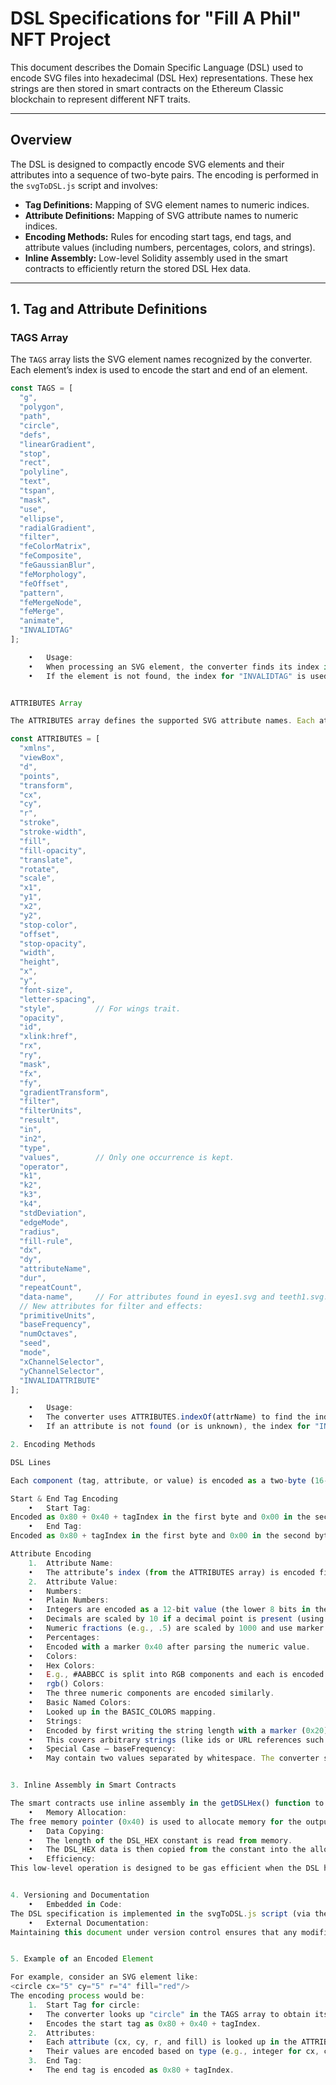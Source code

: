 # DSL Specifications for "Fill A Phil" NFT Project

This document describes the Domain Specific Language (DSL) used to encode SVG files into hexadecimal (DSL Hex) representations. These hex strings are then stored in smart contracts on the Ethereum Classic blockchain to represent different NFT traits.

---

## Overview

The DSL is designed to compactly encode SVG elements and their attributes into a sequence of two-byte pairs. The encoding is performed in the `svgToDSL.js` script and involves:

- **Tag Definitions:** Mapping of SVG element names to numeric indices.
- **Attribute Definitions:** Mapping of SVG attribute names to numeric indices.
- **Encoding Methods:** Rules for encoding start tags, end tags, and attribute values (including numbers, percentages, colors, and strings).
- **Inline Assembly:** Low-level Solidity assembly used in the smart contracts to efficiently return the stored DSL Hex data.

---

## 1. Tag and Attribute Definitions

### TAGS Array

The `TAGS` array lists the SVG element names recognized by the converter. Each element’s index is used to encode the start and end of an element.

```js
const TAGS = [
  "g",
  "polygon",
  "path",
  "circle",
  "defs",
  "linearGradient",
  "stop",
  "rect",
  "polyline",
  "text",
  "tspan",
  "mask",
  "use",
  "ellipse",
  "radialGradient",
  "filter",
  "feColorMatrix",
  "feComposite",
  "feGaussianBlur",
  "feMorphology",
  "feOffset",
  "pattern",
  "feMergeNode",
  "feMerge",
  "animate",
  "INVALIDTAG"
];

	•	Usage:
	•	When processing an SVG element, the converter finds its index in the above array.
	•	If the element is not found, the index for "INVALIDTAG" is used.


ATTRIBUTES Array

The ATTRIBUTES array defines the supported SVG attribute names. Each attribute name is assigned a unique index. The updated list now includes new attributes (e.g., "style", "data-name", and several filter/effects attributes) and has only one occurrence of "values".

const ATTRIBUTES = [
  "xmlns",
  "viewBox",
  "d",
  "points",
  "transform",
  "cx",
  "cy",
  "r",
  "stroke",
  "stroke-width",
  "fill",
  "fill-opacity",
  "translate",
  "rotate",
  "scale",
  "x1",
  "y1",
  "x2",
  "y2",
  "stop-color",
  "offset",
  "stop-opacity",
  "width",
  "height",
  "x",
  "y",
  "font-size",
  "letter-spacing",
  "style",         // For wings trait.
  "opacity",
  "id",
  "xlink:href",
  "rx",
  "ry",
  "mask",
  "fx",
  "fy",
  "gradientTransform",
  "filter",
  "filterUnits",
  "result",
  "in",
  "in2",
  "type",
  "values",        // Only one occurrence is kept.
  "operator",
  "k1",
  "k2",
  "k3",
  "k4",
  "stdDeviation",
  "edgeMode",
  "radius",
  "fill-rule",
  "dx",
  "dy",
  "attributeName",
  "dur",
  "repeatCount",
  "data-name",     // For attributes found in eyes1.svg and teeth1.svg.
  // New attributes for filter and effects:
  "primitiveUnits",
  "baseFrequency",
  "numOctaves",
  "seed",
  "mode",
  "xChannelSelector",
  "yChannelSelector",
  "INVALIDATTRIBUTE"
];

	•	Usage:
	•	The converter uses ATTRIBUTES.indexOf(attrName) to find the index for each attribute.
	•	If an attribute is not found (or is unknown), the index for "INVALIDATTRIBUTE" is used.

2. Encoding Methods

DSL Lines

Each component (tag, attribute, or value) is encoded as a two-byte (16-bit) pair. The first byte typically holds the data value (or a part of it), and the second byte may include a marker or flag.

Start & End Tag Encoding
	•	Start Tag:
Encoded as 0x80 + 0x40 + tagIndex in the first byte and 0x00 in the second byte.
	•	End Tag:
Encoded as 0x80 + tagIndex in the first byte and 0x00 in the second byte.

Attribute Encoding
	1.	Attribute Name:
	•	The attribute’s index (from the ATTRIBUTES array) is encoded first, followed by a zero byte.
	2.	Attribute Value:
	•	Numbers:
	•	Plain Numbers:
	•	Integers are encoded as a 12-bit value (the lower 8 bits in the first byte and the upper 4 bits in the second byte).
	•	Decimals are scaled by 10 if a decimal point is present (using marker 0x10).
	•	Numeric fractions (e.g., .5) are scaled by 1000 and use marker 0x10.
	•	Percentages:
	•	Encoded with a marker 0x40 after parsing the numeric value.
	•	Colors:
	•	Hex Colors:
	•	E.g., #AABBCC is split into RGB components and each is encoded.
	•	rgb() Colors:
	•	The three numeric components are encoded similarly.
	•	Basic Named Colors:
	•	Looked up in the BASIC_COLORS mapping.
	•	Strings:
	•	Encoded by first writing the string length with a marker (0x20), then each character’s ASCII code.
	•	This covers arbitrary strings (like ids or URL references such as url(#a)).
	•	Special Case – baseFrequency:
	•	May contain two values separated by whitespace. The converter splits and encodes each part individually.


3. Inline Assembly in Smart Contracts

The smart contracts use inline assembly in the getDSLHex() function to efficiently load and return the DSL Hex data. Key points:
	•	Memory Allocation:
The free memory pointer (0x40) is used to allocate memory for the output.
	•	Data Copying:
	•	The length of the DSL_HEX constant is read from memory.
	•	The DSL_HEX data is then copied from the constant into the allocated memory.
	•	Efficiency:
This low-level operation is designed to be gas efficient when the DSL hex data is returned.


4. Versioning and Documentation
	•	Embedded in Code:
The DSL specification is implemented in the svgToDSL.js script (via the TAGS and ATTRIBUTES arrays and the encoding functions). Any updates to these arrays or functions affect the DSL directly.
	•	External Documentation:
Maintaining this document under version control ensures that any modifications are tracked. This documentation should be updated whenever the encoding logic or attribute definitions change.


5. Example of an Encoded Element

For example, consider an SVG element like:
<circle cx="5" cy="5" r="4" fill="red"/>
The encoding process would be:
	1.	Start Tag for circle:
	•	The converter looks up "circle" in the TAGS array to obtain its index.
	•	Encodes the start tag as 0x80 + 0x40 + tagIndex.
	2.	Attributes:
	•	Each attribute (cx, cy, r, and fill) is looked up in the ATTRIBUTES array.
	•	Their values are encoded based on type (e.g., integer for cx, cy, r and a named color for fill).
	3.	End Tag:
	•	The end tag is encoded as 0x80 + tagIndex.
    